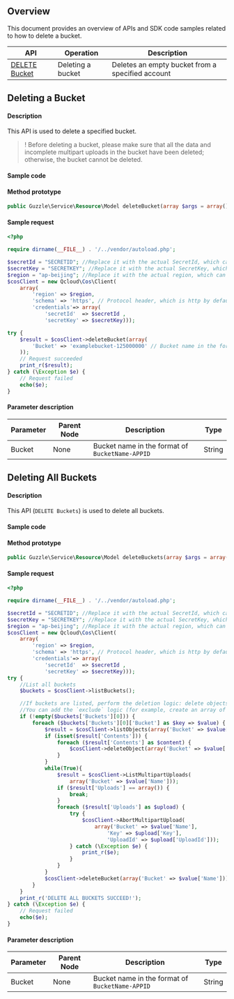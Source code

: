 ## Overview

This document provides an overview of APIs and SDK code samples related to how to delete a bucket.


| API | Operation |  Description |
| ------------------------------------------------------------ | ------------------ | ---------------------------------- |
| [DELETE Bucket](https://intl.cloud.tencent.com/document/product/436/7732) | Deleting a bucket | Deletes an empty bucket from a specified account |


## Deleting a Bucket

#### Description

This API is used to delete a specified bucket.

>! Before deleting a bucket, please make sure that all the data and incomplete multipart uploads in the bucket have been deleted; otherwise, the bucket cannot be deleted.
>
#### Sample code

#### Method prototype

```php
public Guzzle\Service\Resource\Model deleteBucket(array $args = array());
```

#### Sample request

[//]: # (.cssg-snippet-delete-bucket)

```php
<?php

require dirname(__FILE__) . '/../vendor/autoload.php';

$secretId = "SECRETID"; //Replace it with the actual SecretId, which can be viewed and managed at https://console.cloud.tencent.com/cam/capi
$secretKey = "SECRETKEY"; //Replace it with the actual SecretKey, which can be viewed and managed at https://console.cloud.tencent.com/cam/capi
$region = "ap-beijing"; //Replace it with the actual region, which can be viewed in the console at https://console.cloud.tencent.com/cos5/bucket
$cosClient = new Qcloud\Cos\Client(
    array(
        'region' => $region,
        'schema' => 'https', // Protocol header, which is http by default
        'credentials'=> array(
            'secretId'  => $secretId ,
            'secretKey' => $secretKey)));

try {
    $result = $cosClient->deleteBucket(array(
        'Bucket' => 'examplebucket-125000000' // Bucket name in the format of `BucketName-APPID`, which can be viewed in the COS console at https://console.cloud.tencent.com/cos5/bucket
    ));
    // Request succeeded
    print_r($result);
} catch (\Exception $e) {
    // Request failed
    echo($e);
}
```

#### Parameter description

| Parameter | Parent Node | Description | Type | 
| -------- | ------ | ---------------------------------- | ------ |
| Bucket | None | Bucket name in the format of `BucketName-APPID` | String |


## Deleting All Buckets

#### Description

This API (`DELETE Buckets`) is used to delete all buckets.

#### Sample code

#### Method prototype

```php
public Guzzle\Service\Resource\Model deleteBuckets(array $args = array());
```

#### Sample request

```php
<?php

require dirname(__FILE__) . '/../vendor/autoload.php';

$secretId = "SECRETID"; //Replace it with the actual SecretId, which can be viewed and managed at https://console.cloud.tencent.com/cam/capi
$secretKey = "SECRETKEY"; //Replace it with the actual SecretKey, which can be viewed and managed at https://console.cloud.tencent.com/cam/capi
$region = "ap-beijing"; //Replace it with the actual region, which can be viewed in the console at https://console.cloud.tencent.com/cos5/bucket
$cosClient = new Qcloud\Cos\Client(
    array(
        'region' => $region,
        'schema' => 'https', // Protocol header, which is http by default
        'credentials'=> array(
            'secretId'  => $secretId ,
            'secretKey' => $secretKey)));
try {
    //List all buckets
    $buckets = $cosClient->listBuckets();

    //If buckets are listed, perform the deletion logic: delete objects from the buckets, delete ongoing upload tasks (if any), and then delete the buckets.
    //You can add the `exclude` logic (for example, create an array of buckets to be retained) in foreach to retain buckets as required.
    if (!empty($buckets['Buckets'][0])) {
        foreach ($buckets['Buckets'][0]['Bucket'] as $key => $value) {
            $result = $cosClient->listObjects(array('Bucket' => $value['Name']));
            if (isset($result['Contents'])) {
                foreach ($result['Contents'] as $content) {
                    $cosClient->deleteObject(array('Bucket' => $value['Name'], 'Key' => $content['Key']));
                }
            }
            while(True){
                $result = $cosClient->ListMultipartUploads(
                    array('Bucket' => $value['Name']));
                if ($result['Uploads'] == array()) {
                    break;
                }
                foreach ($result['Uploads'] as $upload) {
                    try {
                        $cosClient->AbortMultipartUpload(
                            array('Bucket' => $value['Name'],
                                'Key' => $upload['Key'],
                                'UploadId' => $upload['UploadId']));
                    } catch (\Exception $e) {
                        print_r($e);
                    }
                }
            }
            $cosClient->deleteBucket(array('Bucket' => $value['Name']));
        }
    }
    print_r('DELETE ALL BUCKETS SUCCEED!');
} catch (\Exception $e) {
    // Request failed
    echo($e);
}
```

#### Parameter description

| Parameter | Parent Node | Description | Type | 
| -------- | ------ | ---------------------------------- | ------ |
| Bucket | None | Bucket name in the format of `BucketName-APPID` | String |
